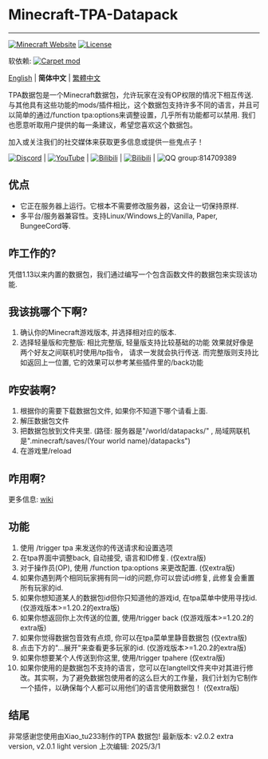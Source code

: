 # Minecraft-TPA-Datapack
--------
[![Minecraft Website](https://img.shields.io/badge/Minecraft-green)](https://www.minecraft.net/)
[![License](https://img.shields.io/github/license/MCDReforged/MCDReforged.svg)](https://github.com/Xiao-tu233/Minecraft-TPA-Datapack/edit/main/LICENSE)

软依赖: [![Carpet mod](https://img.shields.io/badge/Carpet-Mod-green)](https://modrinth.com/mod/carpet)

[English](https://github.com/Xiao-tu233/Minecraft-TPA-Datapack/blob/main/README.md) | **简体中文** | [繁體中文](https://github.com/Xiao-tu233/Minecraft-TPA-Datapack/blob/main/README_zhtw.md)

TPA数据包是一个Minecraft数据包，允许玩家在没有OP权限的情况下相互传送. 与其他具有这些功能的mods/插件相比，这个数据包支持许多不同的语言，并且可以简单的通过/function tpa:options来调整设置，几乎所有功能都可以禁用. 我们也愿意听取用户提供的每一条建议，希望您喜欢这个数据包。

加入或关注我们的社交媒体来获取更多信息或提供一些鬼点子！

[![Discord](https://img.shields.io/badge/Discord-blue)](https://discord.gg/QgkpxsFahw) | [![YouTube](https://img.shields.io/badge/YouTube-red)](https://www.youtube.com/channel/UCMOgi9XLPgVjLJRV6-YqQmg) | [![Bilibili](https://img.shields.io/badge/Bilibili-aqua)]([https://www.bilibili.com/space/433412367](https://space.bilibili.com/433412367)) | [![Bilibili](https://img.shields.io/badge/Bilibili-_space-aqua)](https://space.bilibili.com/433412367) | ![QQ group](https://img.shields.io/badge/QQ-_%E7%BE%A4-white):814709389

## 优点

- 它正在服务器上运行。它根本不需要修改服务器，这会让一切保持原样. 
- 多平台/服务器兼容性。支持Linux/Windows上的Vanilla, Paper, BungeeCord等. 

## 咋工作的?

凭借1.13以来内置的数据包，我们通过编写一个包含函数文件的数据包来实现该功能. 

## 我该挑哪个下啊?

1. 确认你的Minecraft游戏版本, 并选择相对应的版本. 
2. 选择轻量版和完整版:
   相比完整版, 轻量版支持比较基础的功能 效果就好像是两个好友之间联机时使用/tp指令， 请求一发就会执行传送.
   而完整版则支持比如返回上一位置, 它的效果可以参考某些插件里的/back功能

## 咋安装啊?

1. 根据你的需要下载数据包文件, 如果你不知道下哪个请看上面.
2. 解压数据包文件
3. 把数据包放到文件夹里. (路径: 服务器是"/world/datapacks/" , 局域网联机是".minecraft/saves/(Your world name)/datapacks")
4. 在游戏里/reload

## 咋用啊?

更多信息: [wiki](https://github.com/Xiao-tu233/Minecraft-TPA-Datapack/wiki)

## 功能

1. 使用 /trigger tpa 来发送你的传送请求和设置选项
2. 在tpa界面中调整back, 自动接受, 语言和ID修复. (仅extra版)
3. 对于操作员(OP), 使用 /function tpa:options 来更改配置. (仅extra版)
4. 如果你遇到两个相同玩家拥有同一id的问题,你可以尝试id修复, 此修复会重置所有玩家的id. 
5. 如果你想知道某人的数据包id但你只知道他的游戏id, 在tpa菜单中使用寻找id. (仅游戏版本>=1.20.2的extra版)
6. 如果你想返回你上次传送的位置, 使用/trigger back (仅游戏版本>=1.20.2的extra版)
7. 如果你觉得数据包音效有点烦, 你可以在tpa菜单里静音数据包 (仅extra版)
8. 点击下方的"...展开"来查看更多玩家的id. (仅游戏版本>=1.20.2的extra版)
9. 如果你想要某个人传送到你这里, 使用/trigger tpahere (仅extra版)
10. 如果你使用的是数据包不支持的语言，您可以在langtell文件夹中对其进行修改。其实啊，为了避免数据包使用者的这么巨大的工作量，我们计划为它制作一个插件，以确保每个人都可以用他们的语言使用数据包！ (仅extra版)

## 结尾

非常感谢您使用由Xiao_tu233制作的TPA 数据包!
最新版本: v2.0.2 extra version, v2.0.1 light version 
上次编辑: 2025/3/1

